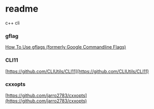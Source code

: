 # readme

c++ cli
### gflag

[How To Use gflags (formerly Google Commandline Flags)](https://gflags.github.io/gflags/)
### CLI11
[https://github.com/CLIUtils/CLI11](https://github.com/CLIUtils/CLI11)
### cxxopts
[https://github.com/jarro2783/cxxopts](https://github.com/jarro2783/cxxopts)

